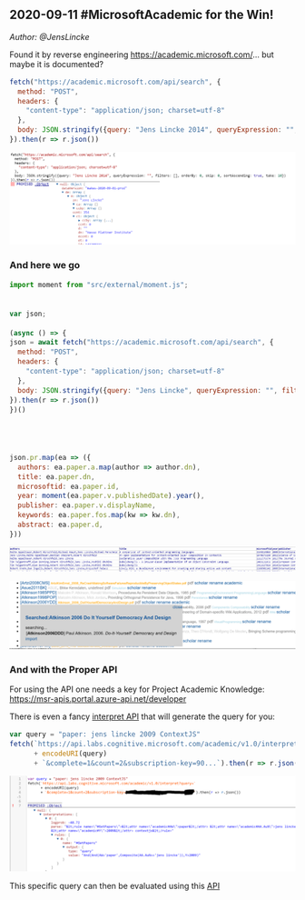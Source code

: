 ## 2020-09-11 #MicrosoftAcademic for the Win!
*Author: @JensLincke*

Found it by reverse engineering <https://academic.microsoft.com/>... but maybe it is documented?

```javascript
fetch("https://academic.microsoft.com/api/search", {
  method: "POST",
  headers: {
    "content-type": "application/json; charset=utf-8"
  },
  body: JSON.stringify({query: "Jens Lincke 2014", queryExpression: "", filters: [], orderBy: 0, skip: 0, sortAscending: true, take: 10})
}).then(r => r.json())
```


![](microsoft_academic_search.png)


### And here we go

```javascript
import moment from "src/external/moment.js";


var json;

(async () => {
json = await fetch("https://academic.microsoft.com/api/search", {
  method: "POST",
  headers: {
    "content-type": "application/json; charset=utf-8"
  },
  body: JSON.stringify({query: "Jens Lincke", queryExpression: "", filters: [], orderBy: 0, skip: 0, sortAscending: true, take: 10})
}).then(r => r.json())
})()




json.pr.map(ea => ({
  authors: ea.paper.a.map(author => author.dn), 
  title: ea.paper.dn, 
  microsoftid: ea.paper.id, 
  year: moment(ea.paper.v.publishedDate).year(),
  publisher: ea.paper.v.displayName,
  keywords: ea.paper.fos.map(kw => kw.dn),
  abstract: ea.paper.d, 
}))
```


![](microsoft_academics_result.png)


![](microsoft_academic_works.png)

### And with the Proper API

For using the API one needs a key for Project Academic Knowledge: <https://msr-apis.portal.azure-api.net/developer>

There is even a fancy [interpret API](https://docs.microsoft.com/en-us/academic-services/project-academic-knowledge/reference-interpret-method) that will generate the query for you:

```javascript
var query = "paper: jens lincke 2009 ContextJS"
fetch(`https://api.labs.cognitive.microsoft.com/academic/v1.0/interpret?query=`
      + encodeURI(query)
      + `&complete=1&count=2&subscription-key=90...`).then(r => r.json())
```


![](microsoft_academics_interpretations.png)


This specific query can then be evaluated using this [API](https://docs.microsoft.com/en-us/academic-services/project-academic-knowledge/reference-evaluate-method)








